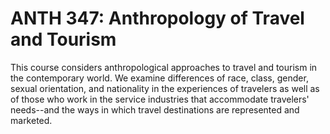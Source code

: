 # ANTH 347: Anthropology of Travel and Tourism

This course considers anthropological approaches to travel and tourism in the contemporary world. We examine differences of race, class, gender, sexual orientation, and nationality in the experiences of travelers as well as of those who work in the service industries that accommodate travelers' needs--and the ways in which travel destinations are represented and marketed.